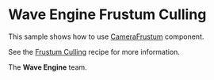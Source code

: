 # Wave Engine Frustum Culling

This sample shows how to use [CameraFrustum](http://doc.waveengine.net/api/WaveEngine.Framework.Graphics.CameraFrustum.html) component.

See the [Frustum Culling](http://doc.waveengine.net/recipes/Performance/Frustum-Culling.html) recipe for more information.

The **Wave Engine** team.
